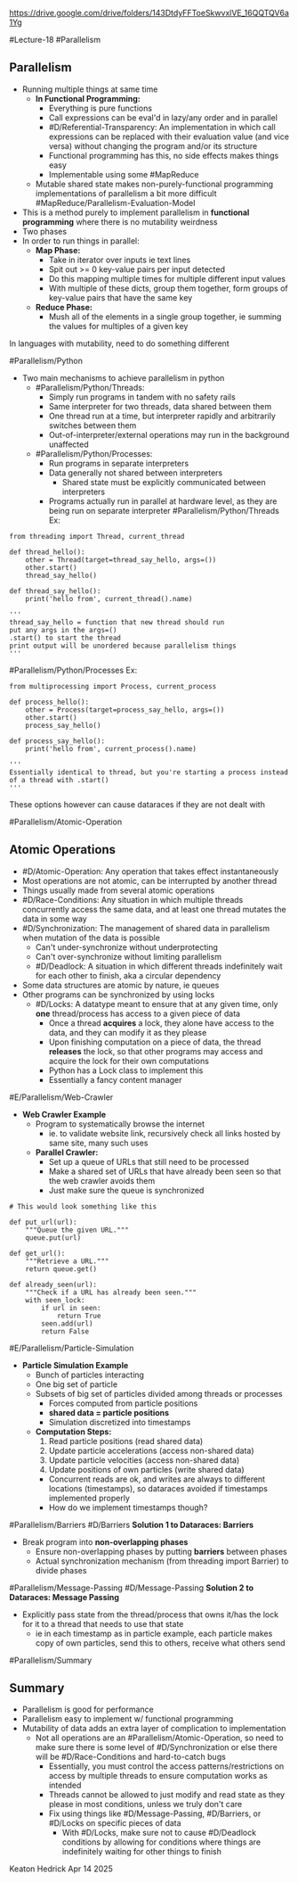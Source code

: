 https://drive.google.com/drive/folders/143DtdyFFToeSkwvxlVE_16QQTQV6a1Yg

#Lecture-18
#Parallelism
## Parallelism
- Running multiple things at same time
	- **In Functional Programming:**
		- Everything is pure functions
		- Call expressions can be eval'd in lazy/any order and in parallel
		- #D/Referential-Transparency: An implementation in which call expressions can be replaced with their evaluation value (and vice versa) without changing the program and/or its structure
		- Functional programming has this, no side effects makes things easy
		- Implementable using some #MapReduce
	- Mutable shared state makes non-purely-functional programming implementations of parallelism a bit more difficult
#MapReduce/Parallelism-Evaluation-Model
- This is a method purely to implement parallelism in **functional programming** where there is no mutability weirdness
- Two phases
- In order to run things in parallel:
	- **Map Phase:**
		- Take in iterator over inputs ie text lines
		- Spit out >= 0 key-value pairs per input detected
		- Do this mapping multiple times for multiple different input values
		- With multiple of these dicts, group them together, form groups of key-value pairs that have the same key
	- **Reduce Phase:**
		- Mush all of the elements in a single group together, ie summing the values for multiples of a given key

In languages with mutability, need to do something different

#Parallelism/Python
- Two main mechanisms to achieve parallelism in python
	- #Parallelism/Python/Threads:
		- Simply run programs in tandem with no safety rails
		- Same interpreter for two threads, data shared between them
		- One thread run at a time, but interpreter rapidly and arbitrarily switches between them
		- Out-of-interpreter/external operations may run in the background unaffected
	- #Parallelism/Python/Processes:
		- Run programs in separate interpreters
		- Data generally not shared between interpreters
			- Shared state must be explicitly communicated between interpreters
		- Programs actually run in parallel at hardware level, as they are being run on separate interpreter
#Parallelism/Python/Threads Ex:
```
from threading import Thread, current_thread

def thread_hello():
	other = Thread(target=thread_say_hello, args=())
	other.start()
	thread_say_hello()

def thread_say_hello():
	print('hello from', current_thread().name)

'''
thread_say_hello = function that new thread should run
put any args in the args=()
.start() to start the thread
print output will be unordered because parallelism things
'''
```
#Parallelism/Python/Processes Ex:
```
from multiprocessing import Process, current_process

def process_hello():
	other = Process(target=process_say_hello, args=())
	other.start()
	process_say_hello()

def process_say_hello():
	print('hello from', current_process().name)

'''
Essentially identical to thread, but you're starting a process instead of a thread with .start()
'''
```

These options however can cause dataraces if they are not dealt with

#Parallelism/Atomic-Operation
## Atomic Operations
- #D/Atomic-Operation: Any operation that takes effect instantaneously
- Most operations are not atomic, can be interrupted by another thread
- Things usually made from several atomic operations
- #D/Race-Conditions: Any situation in which multiple threads concurrently access the same data, and at least one thread mutates the data in some way
- #D/Synchronization: The management of shared data in parallelism when mutation of the data is possible
	- Can't under-synchronize without underprotecting
	- Can't over-synchronize without limiting parallelism
	- #D/Deadlock: A situation in which different threads indefinitely wait for each other to finish, aka a circular dependency
- Some data structures are atomic by nature, ie queues
- Other programs can be synchronized by using locks
	- #D/Locks: A datatype meant to ensure that at any given time, only **one** thread/process has access to a given piece of data
		- Once a thread **acquires** a lock, they alone have access to the data, and they can modify it as they please
		- Upon finishing computation on a piece of data, the thread **releases** the lock, so that other programs may access and acquire the lock for their own computations
		- Python has a Lock class to implement this
		- Essentially a fancy content manager

#E/Parallelism/Web-Crawler
- **Web Crawler Example**
	- Program to systematically browse the internet
		- ie. to validate website link, recursively check all links hosted by same site, many such uses
	- **Parallel Crawler:**
		- Set up a queue of URLs that still need to be processed
		- Make a shared set of URLs that have already been seen so that the web crawler avoids them
		- Just make sure the queue is synchronized

```
# This would look something like this

def put_url(url):
	"""Queue the given URL."""
	queue.put(url)

def get_url():
	"""Retrieve a URL."""
	return queue.get()

def already_seen(url):
	"""Check if a URL has already been seen."""
	with seen_lock:
		if url in seen:
			return True
		seen.add(url)
		return False
```

#E/Parallelism/Particle-Simulation
- **Particle Simulation Example**
	- Bunch of particles interacting
	- One big set of particle
	- Subsets of big set of particles divided among threads or processes
		- Forces computed from particle positions
		- **shared data = particle positions**
		- Simulation discretized into timestamps
	- **Computation Steps:**
		1. Read particle positions (read shared data)
		2. Update particle accelerations (access non-shared data)
		3. Update particle velocities (access non-shared data)
		4. Update positions of own particles (write shared data)
		- Concurrent reads are ok, and writes are always to different locations (timestamps), so dataraces avoided if timestamps implemented properly
		- How do we implement timestamps though?

#Parallelism/Barriers
#D/Barriers
**Solution 1 to Dataraces: Barriers**
- Break program into **non-overlapping phases**
	- Ensure non-overlapping phases by putting **barriers** between phases
	- Actual synchronization mechanism (from threading import Barrier) to divide phases

#Parallelism/Message-Passing
#D/Message-Passing
**Solution 2 to Dataraces: Message Passing**
- Explicitly pass state from the thread/process that owns it/has the lock for it to a thread that needs to use that state
	- ie in each timestamp as in particle example, each particle makes copy of own particles, send this to others, receive what others send

#Parallelism/Summary
## Summary
- Parallelism is good for performance
- Parallelism easy to implement w/ functional programming
- Mutability of data adds an extra layer of complication to implementation
	- Not all operations are an #Parallelism/Atomic-Operation, so need to make sure there is some level of #D/Synchronization or else there will be #D/Race-Conditions and hard-to-catch bugs
		- Essentially, you must control the access patterns/restrictions on access by multiple threads to ensure computation works as intended
		- Threads cannot be allowed to just modify and read state as they please in most conditions, unless we truly don't care
		- Fix using things like #D/Message-Passing, #D/Barriers, or #D/Locks on specific pieces of data
			- With #D/Locks, make sure not to cause #D/Deadlock conditions by allowing for conditions where things are indefinitely waiting for other things to finish

Keaton Hedrick
Apr 14 2025